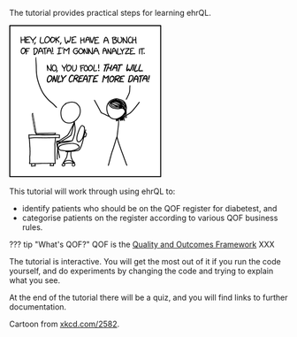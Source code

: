 The tutorial provides practical steps for learning ehrQL.

![An XKCD cartoon](xkcd-2582.png)

This tutorial will work through using ehrQL to:

* identify patients who should be on the QOF register for diabetest, and
* categorise patients on the register according to various QOF business rules.

??? tip "What's QOF?"
    QOF is the [Quality and Outcomes Framework][1]
    XXX

The tutorial is interactive.
You will get the most out of it if you run the code yourself, and do experiments by changing the code and trying to explain what you see.

At the end of the tutorial there will be a quiz, and you will find links to further documentation.


Cartoon from [xkcd.com/2582](https://xkcd.com/2582).

[1]: https://qof.digital.nhs.uk/ 
